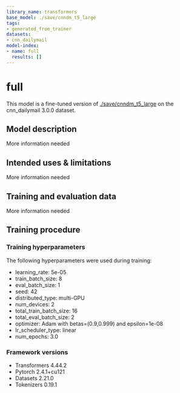 ```yaml
---
library_name: transformers
base_model: ./save/cnndm_t5_large
tags:
- generated_from_trainer
datasets:
- cnn_dailymail
model-index:
- name: full
  results: []
---
```


<!-- This model card has been generated automatically according to the information the Trainer had access to. You
should probably proofread and complete it, then remove this comment. -->

# full

This model is a fine-tuned version of [./save/cnndm_t5_large](https://huggingface.co/./save/cnndm_t5_large) on the cnn_dailymail 3.0.0 dataset.

## Model description

More information needed

## Intended uses & limitations

More information needed

## Training and evaluation data

More information needed

## Training procedure

### Training hyperparameters

The following hyperparameters were used during training:
- learning_rate: 5e-05
- train_batch_size: 8
- eval_batch_size: 1
- seed: 42
- distributed_type: multi-GPU
- num_devices: 2
- total_train_batch_size: 16
- total_eval_batch_size: 2
- optimizer: Adam with betas=(0.9,0.999) and epsilon=1e-08
- lr_scheduler_type: linear
- num_epochs: 3.0

### Framework versions

- Transformers 4.44.2
- Pytorch 2.4.1+cu121
- Datasets 2.21.0
- Tokenizers 0.19.1
